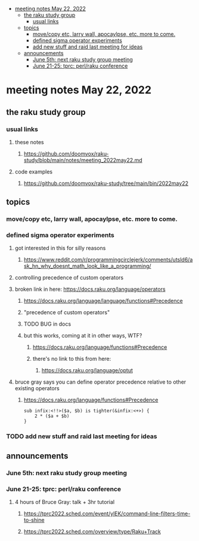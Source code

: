 - [meeting notes May 22, 2022](#orgde39b90)
  - [the raku study group](#orgd4c7fe1)
    - [usual links](#orgb44f5f2)
  - [topics](#orgeef3bd5)
    - [move/copy etc, larry wall, apocaylpse, etc.  more to come.](#orgcb85b97)
    - [defined sigma operator experiments](#org8f5eb81)
    - [add new stuff and raid last meeting for ideas](#org3e5a0d1)
  - [announcements](#orgd386760)
    - [June 5th: next raku study group meeting](#orga106288)
    - [June 21-25: tprc: perl/raku conference](#org24a7b83)


<a id="orgde39b90"></a>

# meeting notes May 22, 2022


<a id="orgd4c7fe1"></a>

## the raku study group


<a id="orgb44f5f2"></a>

### usual links

1.  these notes

    1.  <https://github.com/doomvox/raku-study/blob/main/notes/meeting_2022may22.md>

2.  code examples

    1.  <https://github.com/doomvox/raku-study/tree/main/bin/2022may22>


<a id="orgeef3bd5"></a>

## topics


<a id="orgcb85b97"></a>

### move/copy etc, larry wall, apocaylpse, etc.  more to come.


<a id="org8f5eb81"></a>

### defined sigma operator experiments

1.  got interested in this for silly reasons

    1.  <https://www.reddit.com/r/programmingcirclejerk/comments/utsld6/ask_hn_why_doesnt_math_look_like_a_programming/>

2.  controlling precedence of custom operators

3.  broken link in here: <https://docs.raku.org/language/operators>

    1.  <https://docs.raku.org/language/language/functions#Precedence>
    
    2.  "precedence of custom operators"
    
    3.  TODO BUG in docs
    
    4.  but this works, coming at it in other ways, WTF?
    
        1.  <https://docs.raku.org/language/functions#Precedence>
        
        2.  there's no link to this from here:
        
            1.  <https://docs.raku.org/language/optut>

4.  bruce gray says you can define operator precedence relative to other existing operators

    1.  <https://docs.raku.org/language/functions#Precedence>
    
        ```perl6
        sub infix:<!!>($a, $b) is tighter(&infix:<+>) {
            2 * ($a + $b)
        }
        ```


<a id="org3e5a0d1"></a>

### TODO add new stuff and raid last meeting for ideas


<a id="orgd386760"></a>

## announcements


<a id="orga106288"></a>

### June 5th: next raku study group meeting


<a id="org24a7b83"></a>

### June 21-25: tprc: perl/raku conference

1.  4 hours of Bruce Gray: talk + 3hr tutorial

    1.  <https://tprc2022.sched.com/event/ylEK/command-line-filters-time-to-shine>
    
    2.  <https://tprc2022.sched.com/overview/type/Raku+Track>
